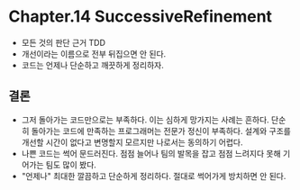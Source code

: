 # Chapter.14 SuccessiveRefinement

- 모든 것의 판단 근거 TDD
- 개선이라는 이름으로 전부 뒤집으면 안 된다.
- 코드는 언제나 단순하고 깨끗하게 정리하자.

## 결론

- 그저 돌아가는 코드만으로는 부족하다.
이는 심하게 망가지는 사례는 흔하다.
단순히 돌아가는 코드에 만족하는 프로그래머는 전문가 정신이 부족하다.
설계와 구조를 개선할 시간이 없다고 변명할지 모르지만 나로서는 동의하기 어렵다.
- 나쁜 코드는 썩어 문드러진다.
점점 늘어나 팀의 발목을 잡고 점점 느려지다 못해 기어가는 팀도 많이 봤다.
- "언제나" 최대한 깔끔하고 단순하게 정리하다.
절대로 썩어가게 방치하면 안 된다.